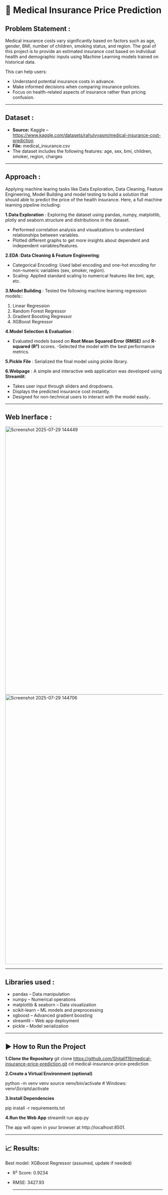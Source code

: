 # 🏥 Medical Insurance Price Prediction

## Problem Statement :
Medical insurance costs vary significantly based on factors such as age, gender, BMI, number of children, smoking status, and region. The goal of this project is to provide an estimated insurance cost based on individual health and demographic inputs using Machine Learning models trained on historical data.

This can help users:
- Understand potential insurance costs in advance.
- Make informed decisions when comparing insurance policies.
- Focus on health-related aspects of insurance rather than pricing confusion.

---
## Dataset :
- **Source:** Kaggle – https://www.kaggle.com/datasets/rahulvyasm/medical-insurance-cost-prediction
- **File:** medical_insurance.csv
- The dataset includes the following features:
  age, sex, bmi, children, smoker, region, charges

---

## Approach :
Applying machine learing tasks like Data Exploration, Data Cleaning, Feature Engineering, Model Building and model testing to build a solution that should able to predict the price of the health insurance.
Here, a full machine learning pipeline including:

**1.Data Exploration** : Exploring the dataset using pandas, numpy, matplotlib, plotly and seaborn.structure and distributions in the dataset.
- Performed correlation analysis and visualizations to understand relationships between variables.
- Plotted different graphs to get more insights about dependent and independent variables/features.

**2.EDA :Data Cleaning & Feature Engineering**:
- Categorical Encoding: Used label encoding and one-hot encoding for non-numeric variables (sex, smoker, region).
- Scaling: Applied standard scaling to numerical features like bmi, age, etc.

**3.Model Building** : Tested the following machine learning regression models::
1. Linear Regression
2. Random Forest Regressor
3. Gradient Boosting Regressor
4. XGBoost Regressor

**4.Model Selection  & Evaluation** :
- Evaluated models based on **Root Mean Squared Error (RMSE)** and **R-squared (R²)** scores.
-Selected the model with the best performance metrics.

**5.Pickle File** : Serialized the final model using pickle library.

**6.Webpage** : A simple and interactive web application was developed using **Streamlit**:
- Takes user input through sliders and dropdowns.
- Displays the predicted insurance cost instantly.
- Designed for non-technical users to interact with the model easily..
  
---
## Web Inerface :
<img width="1919" height="857" alt="Screenshot 2025-07-29 144449" src="https://github.com/user-attachments/assets/4d7a30b8-f6ba-479f-bda9-e0b418f223fd" />
<img width="1919" height="862" alt="Screenshot 2025-07-29 144706" src="https://github.com/user-attachments/assets/4bb6d7d8-9c1d-48e1-b2cd-aee442adc8a5" />

---
## Libraries used :
- pandas – Data manipulation
- numpy – Numerical operations
- matplotlib & seaborn – Data visualization
- scikit-learn – ML models and preprocessing
- xgboost – Advanced gradient boosting
- streamlit – Web app deployment
- pickle – Model serialization

---
## ▶️ How to Run the Project
**1.Clone the Repository**
git clone https://github.com/Shitall119/medical-insurance-price-prediction.git
cd medical-insurance-price-prediction

**2.Create a Virtual Environment (optional)**

python -m venv venv
source venv/bin/activate  # Windows: venv\Scripts\activate

**3.Install Dependencies**

pip install -r requirements.txt

**4.Run the Web App**
streamlit run app.py

The app will open in your browser at http://localhost:8501.

---
## 📈 Results:
Best model: XGBoost Regressor (assumed, update if needed)

- R² Score: 0.9234 
- RMSE: 3427.93

  ---

